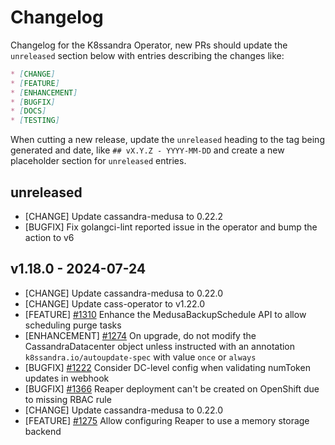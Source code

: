 # Changelog

Changelog for the K8ssandra Operator, new PRs should update the `unreleased` section below with entries describing the changes like:

```markdown
* [CHANGE]
* [FEATURE]
* [ENHANCEMENT]
* [BUGFIX]
* [DOCS]
* [TESTING]
```

When cutting a new release, update the `unreleased` heading to the tag being generated and date, like `## vX.Y.Z - YYYY-MM-DD` and create a new placeholder section for  `unreleased` entries.

## unreleased

* [CHANGE] Update cassandra-medusa to 0.22.2
* [BUGFIX] Fix golangci-lint reported issue in the operator and bump the action to v6

## v1.18.0 - 2024-07-24

* [CHANGE] Update cassandra-medusa to 0.22.0
* [CHANGE] Update cass-operator to v1.22.0
* [FEATURE] [#1310](https://github.com/k8ssandra/k8ssandra-operator/issues/1310) Enhance the MedusaBackupSchedule API to allow scheduling purge tasks
* [ENHANCEMENT] [#1274](https://github.com/k8ssandra/k8ssandra-operator/issues/1274) On upgrade, do not modify the CassandraDatacenter object unless instructed with an annotation `k8ssandra.io/autoupdate-spec` with value `once` or `always`
* [BUGFIX] [#1222](https://github.com/k8ssandra/k8ssandra-operator/issues/1222) Consider DC-level config when validating numToken updates in webhook
* [BUGFIX] [#1366](https://github.com/k8ssandra/k8ssandra-operator/issues/1366) Reaper deployment can't be created on OpenShift due to missing RBAC rule
* [CHANGE] Update cassandra-medusa to 0.22.0
* [FEATURE] [#1275](https://github.com/k8ssandra/k8ssandra-operator/issues/1275) Allow configuring Reaper to use a memory storage backend
